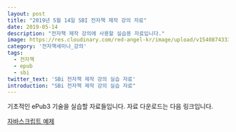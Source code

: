 ```yaml
---
layout: post
title: "2019년 5월 14일 SBI 전자책 제작 강의 자료"
date: 2019-05-14
description: "전자책 제작 강의에 사용할 실습용 자료입니다."
image: https://res.cloudinary.com/red-angel-kr/image/upload/v1540874333/blog_img/seminar.jpg
category: '전자책세미나_강의'
tags: 
  - 전자책
  - epub
  - sbi
twitter_text: 'SBi 전자책 제작 강의 실습 자료'
introduction: "SBi 전자책 제작 강의 실습 자료"
---
```


기초적인 ePub3 기술을 실습할 자료들입니다.
자료 다운로드는 다음 링크입니다.

[자바스크립트 예제](https://drive.google.com/file/d/1Nsk-Uwip9ezWeCrn-XqNI3sPBOCre4Av/view?usp=sharing)
